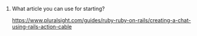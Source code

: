 1. What article you can use for starting?
      
      https://www.pluralsight.com/guides/ruby-ruby-on-rails/creating-a-chat-using-rails-action-cable
